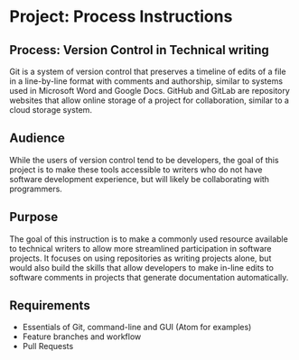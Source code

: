 # Project: Process Instructions

## Process: Version Control in Technical writing

Git is a system of version control that preserves a timeline of edits of a file in a line-by-line format with comments and authorship, similar to systems used in Microsoft Word and Google Docs. GitHub and GitLab are repository websites that allow online storage of a project for collaboration, similar to a cloud storage system.

## Audience

While the users of version control tend to be developers, the goal of this project is to make these tools accessible to writers who do not have software development experience, but will likely be collaborating with programmers.

## Purpose

The goal of this instruction is to make a commonly used resource available to technical writers to allow more streamlined participation in software projects. It focuses on using repositories as writing projects alone, but would also build the skills that allow developers to make in-line edits to software comments in projects that generate documentation automatically.

## Requirements

- Essentials of Git, command-line and GUI (Atom for examples)
- Feature branches and workflow 
- Pull Requests
